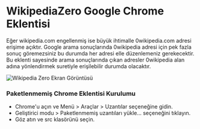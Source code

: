 # WikipediaZero Google Chrome Eklentisi

Eğer wikipedia.com engellenmiş ise büyük ihtimalle 0wikipedia.com adresi erişime açıktır. Google arama sonuçlarında 0wikipedia adresi için pek fazla sonuç göremezsiniz bu durumda her adresi elle düzenlemeniz gerekecektir. Bu eklenti sayesinde arama sonuçlarında çıkan adresler  0wikipedia alan adına yönlendirmek suretiyle erişilebilir durumda olacaktır. 

![Wikipedia Zero Ekran Görüntüsü](https://media.giphy.com/media/3o7bufrz5wHumRsHYs/giphy.gif)


### Paketlenmemiş Chrome Eklentisi Kurulumu

 - Chrome'u açın ve Menü > Araçlar > Uzantılar seçeneğine gidin.
 - Geliştirici modu > Paketlenmemiş uzantıları yükle... seçeneğini tıklayın.
 - Göz atın ve src klasörünü seçin.
